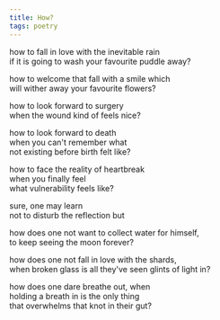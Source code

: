 ```yaml
---
title: How?
tags: poetry
---
```

how to fall in love with the inevitable rain  
if it is going to wash your favourite puddle away?

how to welcome that fall with a smile which  
will wither away your favourite flowers?

how to look forward to surgery  
when the wound kind of feels nice?

how to look forward to death  
when you can't remember what  
not existing before birth felt like?

how to face the reality of heartbreak  
when you finally feel  
what vulnerability feels like?

sure, one may learn  
not to disturb the reflection but

how does one not want to collect water for himself,  
to keep seeing the moon forever?

how does one not fall in love with the shards,  
when broken glass is all they've seen glints of light in?

how does one dare breathe out, when  
holding a breath in is the only thing  
that overwhelms that knot in their gut?